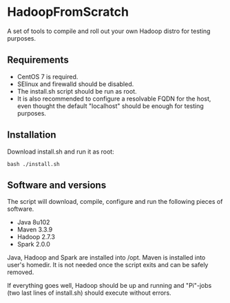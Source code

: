 # HadoopFromScratch

A set of tools to compile and roll out your own Hadoop distro for testing purposes.

## Requirements

- CentOS 7 is required.
- SElinux and firewalld should be disabled.
- The install.sh script should be run as root.
- It is also recommended to configure a resolvable FQDN for the host, even thought the default "localhost" should be enough for testing purposes.


## Installation

Download install.sh and run it as root:

```bash ./install.sh```


## Software and versions

The script will download, compile, configure and run the following pieces of software.

- Java 8u102
- Maven 3.3.9
- Hadoop 2.7.3
- Spark 2.0.0

Java, Hadoop and Spark are installed into /opt. Maven is installed into user's homedir. It is not needed once the script exits and can be safely removed.

If everything goes well, Hadoop should be up and running and "Pi"-jobs (two last lines of install.sh) should execute without errors.

